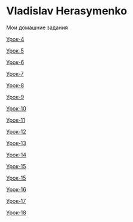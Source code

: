 # Vladislav Herasymenko
Mои домашние задания


[Урок-4](https://github.com/mrxart/mrxart.github.io/tree/master/Hometasks/lesson_4 "Сверстал мини-книгу")


[Урок-5](https://github.com/mrxart/mrxart.github.io/tree/master/Hometasks/lesson_5 "Оформил свою миникнигу,добавил стили")


[Урок-6](https://github.com/mrxart/mrxart.github.io/tree/master/Hometasks/lesson_6 "Шапка сайта с навигацией")


[Урок-7](https://github.com/mrxart/mrxart.github.io/tree/master/Hometasks/lesson_7/project "Макет на чистом HTML и CSS с использованием normalize")


[Урок-8](https://github.com/mrxart/mrxart.github.io/tree/master/Hometasks/lesson_8/project "Сверстал ряд, в котором 6 иконок")


[Урок-9](https://github.com/mrxart/mrxart.github.io/tree/master/Hometasks/lesson_9/project "Сверстал и адаптировал под разные экраны макет с использованием библиотеки bootstrap 3")


[Урок-10](https://github.com/mrxart/mrxart.github.io/tree/master/Hometasks/lesson_10 "написал LESS код")


[Урок-11](https://github.com/mrxart/mrxart.github.io/tree/master/Hometasks/lesson_11 "Создал сниппет своего первого стартового HTML шаблона")


[Урок-12]( https://github.com/mrxart/mrxart.github.io/tree/master/lesson_12 "Lesson 12")


[Урок-13]( https://github.com/mrxart/mrxart.github.io/tree/master/Hometasks/lesson_13/src "Lesson 13")

[Урок-14]( https://github.com/mrxart/mrxart.github.io/tree/master/Hometasks/lesson_14/src "Lesson 14")

[Урок-15]( https://github.com/mrxart/mrxart.github.io/tree/master/Hometasks/src "Lesson 15(1)")

[Урок-15]( https://github.com/mrxart/mrxart.github.io/tree/master/Hometasks/lesson_15 "Lesson 15(2)")

[Урок-16]( https://github.com/mrxart/mrxart.github.io/tree/master/Hometasks/lesson_16 "Lesson 16")

[Урок-17]( https://github.com/mrxart/mrxart.github.io/tree/master/Hometasks/lesson_17/src "Lesson 16")

[Урок-18]( https://github.com/mrxart/mrxart.github.io/tree/master/Hometasks/lesson_18/src "Lesson 16")
